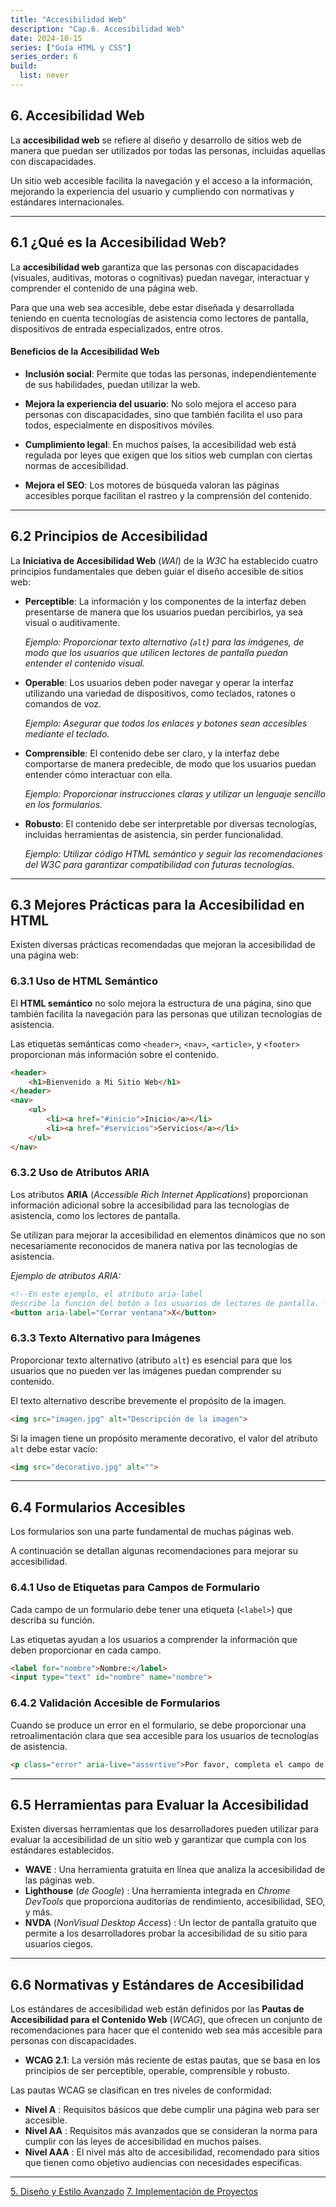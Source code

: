 ```yaml
---
title: "Accesibilidad Web"
description: "Cap.6. Accesibilidad Web"
date: 2024-10-15
series: ["Guía HTML y CSS"]
series_order: 6
build:
  list: never
---
```



## 6. Accesibilidad Web

La **accesibilidad web** se refiere al diseño y desarrollo de sitios web de manera que puedan ser utilizados por todas las personas, incluidas aquellas con discapacidades.

Un sitio web accesible facilita la navegación y el acceso a la información, mejorando la experiencia del usuario y cumpliendo con normativas y estándares internacionales.

---

## 6.1 ¿Qué es la Accesibilidad Web?

La **accesibilidad web** garantiza que las personas con discapacidades (visuales, auditivas, motoras o cognitivas) puedan navegar, interactuar y comprender el contenido de una página web.

Para que una web sea accesible, debe estar diseñada y desarrollada teniendo en cuenta tecnologías de asistencia como lectores de pantalla, dispositivos de entrada especializados, entre otros.

#### Beneficios de la Accesibilidad Web

- **Inclusión social**: Permite que todas las personas, independientemente de sus habilidades, puedan utilizar la web.

- **Mejora la experiencia del usuario**: No solo mejora el acceso para personas con discapacidades, sino que también facilita el uso para todos, especialmente en dispositivos móviles.

- **Cumplimiento legal**: En muchos países, la accesibilidad web está regulada por leyes que exigen que los sitios web cumplan con ciertas normas de accesibilidad.

- **Mejora el SEO**: Los motores de búsqueda valoran las páginas accesibles porque facilitan el rastreo y la comprensión del contenido.

---

## 6.2 Principios de Accesibilidad

La **Iniciativa de Accesibilidad Web** (*WAI*) de la *W3C* ha establecido cuatro principios fundamentales que deben guiar el diseño accesible de sitios web:

- **Perceptible**: La información y los componentes de la interfaz deben presentarse de manera que los usuarios puedan percibirlos, ya sea visual o auditivamente.

    *Ejemplo: Proporcionar texto alternativo (`alt`) para las imágenes, de modo que los usuarios que utilicen lectores de pantalla puedan entender el contenido visual.*

- **Operable**: Los usuarios deben poder navegar y operar la interfaz utilizando una variedad de dispositivos, como teclados, ratones o comandos de voz.

    *Ejemplo: Asegurar que todos los enlaces y botones sean accesibles mediante el teclado.*

- **Comprensible**: El contenido debe ser claro, y la interfaz debe comportarse de manera predecible, de modo que los usuarios puedan entender cómo interactuar con ella.

    *Ejemplo: Proporcionar instrucciones claras y utilizar un lenguaje sencillo en los formularios.*

- **Robusto**: El contenido debe ser interpretable por diversas tecnologías, incluidas herramientas de asistencia, sin perder funcionalidad.

    *Ejemplo: Utilizar código HTML semántico y seguir las recomendaciones del W3C para garantizar compatibilidad con futuras tecnologías.*


---

## 6.3 Mejores Prácticas para la Accesibilidad en HTML

Existen diversas prácticas recomendadas que mejoran la accesibilidad de una página web:

### 6.3.1 Uso de HTML Semántico

El **HTML semántico** no solo mejora la estructura de una página, sino que también facilita la navegación para las personas que utilizan tecnologías de asistencia.

Las etiquetas semánticas como `<header>`, `<nav>`, `<article>`, y `<footer>` proporcionan más información sobre el contenido.

```html
<header>
    <h1>Bienvenido a Mi Sitio Web</h1>
</header>
<nav>
    <ul>
        <li><a href="#inicio">Inicio</a></li>
        <li><a href="#servicios">Servicios</a></li>
    </ul>
</nav>

```


### 6.3.2 Uso de Atributos ARIA

Los atributos **ARIA** (*Accessible Rich Internet Applications*) proporcionan información adicional sobre la accesibilidad para las tecnologías de asistencia, como los lectores de pantalla.

Se utilizan para mejorar la accesibilidad en elementos dinámicos que no son necesariamente reconocidos de manera nativa por las tecnologías de asistencia.

*Ejemplo de atributos ARIA:*

```html
<!--En este ejemplo, el atributo aria-label 
describe la función del botón a los usuarios de lectores de pantalla. -->
<button aria-label="Cerrar ventana">X</button>
```

### 6.3.3 Texto Alternativo para Imágenes

Proporcionar texto alternativo (atributo `alt`) es esencial para que los usuarios que no pueden ver las imágenes puedan comprender su contenido. 

El texto alternativo describe brevemente el propósito de la imagen.

```html
<img src="imagen.jpg" alt="Descripción de la imagen">
```

Si la imagen tiene un propósito meramente decorativo, el valor del atributo `alt` debe estar vacío:

```html
<img src="decorativo.jpg" alt="">
```

---

## 6.4 Formularios Accesibles

Los formularios son una parte fundamental de muchas páginas web.

A continuación se detallan algunas recomendaciones para mejorar su accesibilidad.

### 6.4.1 Uso de Etiquetas para Campos de Formulario

Cada campo de un formulario debe tener una etiqueta (`<label>`) que describa su función.

Las etiquetas ayudan a los usuarios a comprender la información que deben proporcionar en cada campo.

```html
<label for="nombre">Nombre:</label>
<input type="text" id="nombre" name="nombre">
```

### 6.4.2 Validación Accesible de Formularios

Cuando se produce un error en el formulario, se debe proporcionar una retroalimentación clara que sea accesible para los usuarios de tecnologías de asistencia.

```html
<p class="error" aria-live="assertive">Por favor, completa el campo de nombre.</p>
```

---

## 6.5 Herramientas para Evaluar la Accesibilidad

Existen diversas herramientas que los desarrolladores pueden utilizar para evaluar la accesibilidad de un sitio web y garantizar que cumpla con los estándares establecidos.

- **WAVE** : Una herramienta gratuita en línea que analiza la accesibilidad de las páginas web.
- **Lighthouse** (*de Google*) : Una herramienta integrada en *Chrome DevTools* que proporciona auditorías de rendimiento, accesibilidad, SEO, y más.
- **NVDA** (*NonVisual Desktop Access*) : Un lector de pantalla gratuito que permite a los desarrolladores probar la accesibilidad de su sitio para usuarios ciegos.

---

## 6.6 Normativas y Estándares de Accesibilidad

Los estándares de accesibilidad web están definidos por las **Pautas de Accesibilidad para el Contenido Web** (*WCAG*), que ofrecen un conjunto de recomendaciones para hacer que el contenido web sea más accesible para personas con discapacidades.

- **WCAG 2.1**: La versión más reciente de estas pautas, que se basa en los principios de ser perceptible, operable, comprensible y robusto.

Las pautas WCAG se clasifican en tres niveles de conformidad:

- **Nivel A** : Requisitos básicos que debe cumplir una página web para ser accesible.
- **Nivel AA** : Requisitos más avanzados que se consideran la norma para cumplir con las leyes de accesibilidad en muchos países.
- **Nivel AAA** : El nivel más alto de accesibilidad, recomendado para sitios que tienen como objetivo audiencias con necesidades específicas.


---

<div class="footer-nav">
    <a href="../estilo-avanzado/">5. Diseño y Estilo Avanzado</a>
    <!-- <a href="#" class="prev-link" class="tachado">Anterior</a> -->
    <a href="../implementacion/" class="next-link">7. Implementación de Proyectos</a>    
</div>